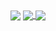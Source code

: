 <a href="https://github.com/anuraghazra/github-readme-stats">
<img align="center" src="https://github-readme-stats.vercel.app/api?username=anuraghazra&show_icons=true&theme=monokai"/></a>
<a href="https://github.com/anuraghazra/github-readme-stats">
  <img align="center" src="https://github-readme-streak-stats.herokuapp.com?user=chandra-sekhar-pilla&theme=monokai&date_format=M%20j%5B%2C%20Y%5D"/>
</a>
<a href="https://github.com/anuraghazra/github-readme-stats">
  <img align="center" src="https://github-readme-stats.vercel.app/api/top-langs/?username=anuraghazra&langs_count=8&theme=monokai"/>
 </a>
